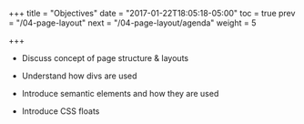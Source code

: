 +++
title = "Objectives"
date = "2017-01-22T18:05:18-05:00"
toc = true
prev = "/04-page-layout"
next = "/04-page-layout/agenda"
weight = 5

+++

- Discuss concept of page structure & layouts

- Understand how divs are used

- Introduce semantic elements and how they are used

- Introduce CSS floats
